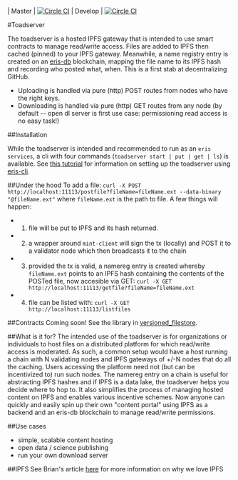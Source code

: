 | Master | [![Circle CI](https://circleci.com/gh/eris-ltd/toadserver/tree/master.svg?style=svg)](https://circleci.com/gh/eris-ltd/toadserver/tree/master)
| Develop | [![Circle CI](https://circleci.com/gh/eris-ltd/toadserver/tree/develop.svg?style=svg)](https://circleci.com/gh/eris-ltd/toadserver/tree/develop)

#Toadserver

The toadserver is a hosted IPFS gateway that is intended to use smart contracts to manage read/write access. Files are added to IPFS then cached (pinned) to your IPFS gateway. Meanwhile, a name registry entry is created on an [eris-db](https://github.com/eris-ltd/eris-db) blockchain, mapping the file name to its IPFS hash and recording who posted what, when. This is a first stab at decentralizing GitHub.

* Uploading is handled via pure (http) POST routes from nodes who have the right keys.
* Downloading is handled via pure (http) GET routes from any node (by default -- open dl server is first use case: permissioning read access is no easy task!)

##Installation

While the toadserver is intended and recommended to run as an `eris services`, a cli with four commands (`toadserver start | put | get | ls`) is available. See [this tutorial](https://docs.erisindustries.com/tutorials/advanced/services-making/) for information on setting up the toadserver using [eris-cli](https://github.com/eris-ltd/eris-cli).


##Under the hood
To add a file: `curl -X POST http://localhost:11113/postfile?fileName=fileName.ext --data-binary "@fileName.ext"` where `fileName.ext` is the path to file. A few things will happen: 
* 1) file will be put to IPFS and its hash returned. 
* 2) a wrapper around `mint-client` will sign the tx (locally) and POST it to a validator node which then broadcasts it to the chain 
* 3) provided the tx is valid, a namereg entry is created whereby `fileName.ext` points to an IPFS hash containing the contents of the POSTed file, now accesible via GET: `curl -X GET http://localhost:11113/getfile?fileName=fileName.ext`  
* 4) file can be listed with: `curl -X GET http://localhost:11113/listfiles`

##Contracts
Coming soon! See the library in [versioned_filestore](versioned_filestore).

##What is it for?
The intended use of the toadserver is for organizations or individuals to host files on a distributed platform for which read/write access is moderated. As such, a common setup would have a host running a chain with N validating nodes and IPFS gateways of +/-N nodes that do all the caching. Users accessing the platform need not (but can be incentivized to) run such nodes. The namereg entry on a chain is useful for abstracting IPFS hashes and if IPFS is a data lake, the toadserver helps you decide where to hop to. It also simplifies the process of managing hosted content on IPFS and enables various incentive schemes. Now anyone can quickly and easily spin up their own "content portal" using IPFS as a backend and an eris-db blockchain to manage read/write permissions.

##Use cases
- simple, scalable content hosting
- open data / science publishing
- run your own download server

##IPFS
See Brian's article [here](https://db.erisindustries.com/distributed%20business/2015/11/01/eris-and-ipfs/) for more information on why we love IPFS

